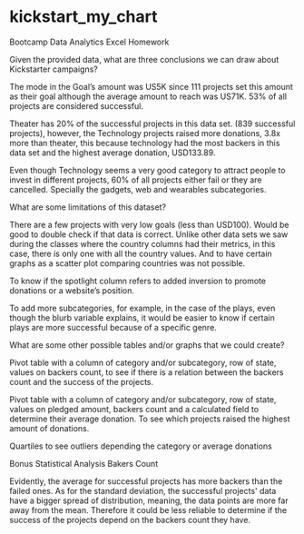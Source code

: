 # kickstart_my_chart
Bootcamp Data Analytics Excel Homework 


Given the provided data, what are three conclusions we can draw about Kickstarter campaigns?

The mode in the Goal’s amount was US5K since 111 projects set this amount as their goal although the average amount to reach was US71K. 53% of all projects are considered successful. 

Theater has 20% of the successful projects in this data set. (839 successful projects), however, the Technology projects raised more donations, 3.8x more than theater, this because technology had the most backers in this data set and the highest average donation, USD133.89. 

Even though Technology seems a very good category to attract people to invest in different projects, 60% of all projects either fail or they are cancelled. Specially the gadgets, web and wearables subcategories. 

What are some limitations of this dataset?

There are a few projects with very low goals (less than USD100). Would be good to double check if that data is correct. 
Unlike other data sets we saw during the classes where the country columns had their metrics, in this case, there is only one with all the country values.  And to have certain graphs as a scatter plot comparing countries was not possible.

To know if the spotlight column refers to added inversion to promote donations or a website’s position. 

To add more subcategories, for example, in the case of the plays, even though the blurb variable explains, it would be easier to know if certain plays are more successful because of a specific genre. 



What are some other possible tables and/or graphs that we could create?

Pivot table with a column of category and/or subcategory, row of state, values on backers count, to see if there is a relation between the backers count and the success of the projects. 

Pivot table with a column of category and/or subcategory, row of state, values on pledged amount, backers count and a calculated field to determine their average donation. To see which projects raised the highest amount of donations. 

Quartiles to see outliers  depending the category or average donations 



Bonus Statistical Analysis 
Bakers Count 

Evidently, the average for successful projects has more backers than the failed ones. 
As for the standard deviation, the successful projects' data have a bigger spread of distribution, meaning, the data points are more far away from the mean. Therefore it could be less reliable to determine if the success of the projects depend on the backers count they have. 
